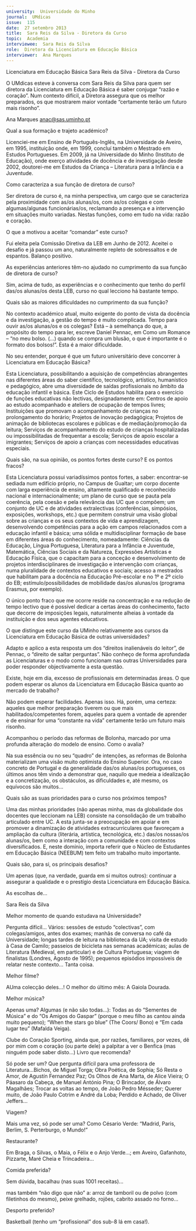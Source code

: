 ```yaml
---
university:  Universidade do Minho
journal:  UMdicas
issue:  115
date:  27 setembro 2013
title:  Sara Reis da Silva - Diretora da Curso
topic:  Academia
interviewee:  Sara Reis da Silva
role:  Diretora da Licenciatura em Educação Básica
interviewer:  Ana Marques
---
```

 

 Licenciatura em Educação Básica Sara Reis da Silva - Diretora da Curso 

 O UMdicas esteve à conversa com Sara Reis da Silva para quem ser diretora da Licenciatura em Educação Básica é saber conjugar “razão e coração”. Num contexto difícil, a Diretora assegura que os melhor preparados, os que mostrarem maior vontade “certamente terão um futuro mais risonho”.

 

 Ana Marques anac@sas.uminho.pt 

 Qual a sua formação e trajeto académico?

 Licenciei-me em Ensino de Português-Inglês, na Universidade de Aveiro, em 1995, instituição onde, em 1999, concluí também o Mestrado em Estudos Portugueses. Em 2009, já na Universidade do Minho (Instituto de Educação), onde exerço atividades de docência e de investigação desde 2002, doutorei-me em Estudos da Criança – Literatura para a Infância e a Juventude.

 

 Como caracteriza a sua função de diretora de curso?

 Ser diretora de curso é, na minha perspectiva, um cargo que se caracteriza pela proximidade com as/os alunas/os, com as/os colegas e com algumas/algunas funcionárias/os, reclamando a presença e a intervenção em situações muito variadas. Nestas funções, como em tudo na vida: razão e coração.

 

 O que a motivou a aceitar “comandar” este curso?

 Fui eleita pela Comissão Diretiva da LEB em Junho de 2012. Aceitei o desafio e já passou um ano, naturalmente repleto de sobressaltos e de espantos. Balanço positivo.

 

 As experiências anteriores têm-no ajudado no cumprimento da sua função de diretora de curso?

 Sim, acima de tudo, as experiências e o conhecimento que tenho do perfil das/os alunas/os desta LEB, curso no qual lecciono há bastante tempo.

 

 Quais são as maiores dificuldades no cumprimento da sua função?

 No contexto académico atual, muito exigente do ponto de vista da docência e da investigação, a gestão do tempo é muito complicada. Tempo para ouvir as/os alunas/os e os colegas? Está – à semelhança do que, a propósito do tempo para ler, escreve Daniel Pennac, em Como um Romance – “no meu bolso. (...) quando se compra um blusão, o que é importante é o formato dos bolsos!”. Esta é a maior dificuldade.

 

 No seu entender, porque é que um futuro universitário deve concorrer à Licenciatura em Educação Básica?

 Esta Licenciatura, possibilitando a aquisição de competências abrangentes nas diferentes áreas do saber científico, tecnológico, artístico, humanístico e pedagógico, abre uma diversidade de saídas profissionais no âmbito da educação infantil e básica. Este Ciclo de Estudos habilita para o exercício de funções educativas não lectivas, designadamente em: Centros de apoio ao estudo acompanhado e ateliers de ocupação de tempos livres; Instituições que promovam o acompanhamento de crianças no prolongamento do horário; Projetos de inovação pedagógica; Projetos de animação de bibliotecas escolares e públicas e de mediação/promoção da leitura; Serviços de acompanhamento do estudo de crianças hospitalizadas ou impossibilitadas de frequentar a escola; Serviços de apoio escolar a imigrantes; Serviços de apoio a crianças com necessidades educativas especiais.

 

 Quais são, na sua opinião, os pontos fortes deste curso? E os pontos fracos?

 Esta Licenciatura possui variadíssimos pontos fortes, a saber: encontrar-se sediada num edifício próprio, no Campus de Gualtar; um corpo docente com larga experiência de ensino, altamente qualificado e reconhecido nacional e internacionalmente; um plano de curso que se pauta pela coerência, pela coesão e pela relevância das UC que o compõem; um conjunto de UC e de atividades extralectivas (conferências, simpósios, exposições, workshops, etc.) que permitem construir uma visão global sobre as crianças e os seus contextos de vida e aprendizagem, desenvolvendo competências para a ação em campos relacionados com a educação infantil e básica; uma sólida e multidisciplinar formação de base em diferentes áreas do conhecimento, nomeadamente: Ciências da Educação, Língua Portuguesa, Literatura para a Infância e Juventude, Matemática, Ciências Sociais e da Natureza, Expressões Artísticas e Educação Física, que o capacitam para a conceção e desenvolvimento de projetos interdisciplinares de investigação e intervenção com crianças, numa pluralidade de contextos educativos e sociais; acesso a mestrados que habilitam para a docência na Educação Pré-escolar e no 1º e 2º ciclo do EB; estímulo/possibilidades de mobilidade das/os alunas/os (programa Erasmus, por exemplo).

 O único ponto fraco que me ocorre reside na concentração e na redução de tempo lectivo que é possível dedicar a certas áreas do conhecimento, facto que decorre de imposições legais, naturalmente alheias à vontade da instituição e dos seus agentes educativos.

 

 O que distingue este curso da UMinho relativamente aos cursos da Licenciatura em Educação Básica de outras universidades?

 Adapto e aplico a esta resposta um dos “direitos inalienáveis do leitor”, de Pennac, o “direito de saltar perguntas”. Não conheço de forma aprofundada as Licenciaturas e o modo como funcionam nas outras Universidades para poder responder objectivamente a esta questão.

 

 Existe, hoje em dia, excesso de profissionais em determinadas áreas. O que podem esperar os alunos da Licenciatura em Educação Básica quanto ao mercado de trabalho?

 Não podem esperar facilidades. Apenas isso. Há, porém, uma certeza: aqueles que melhor preparação tiverem ou que mais habilitados/competentes forem, aqueles para quem a vontade de aprender e de ensinar for uma “constante na vida” certamente terão um futuro mais risonho.

 

 Acompanhou o período das reformas de Bolonha, marcado por uma profunda alteração do modelo de ensino. Como o avalia?

 Na sua essência ou no seu “quadro” de intenções, as reformas de Bolonha materializam uma visão muito optimista do Ensino Superior. Ora, no caso concreto de Portugal e da generalidade das/os alunas/os portugueses, os últimos anos têm vindo a demonstrar que, naquilo que medeia a idealização e a concretização, os obstáculos, as dificuldades e, até mesmo, os equívocos são muitos...

 

 Quais são as suas prioridades para o curso nos próximos tempos?

 Uma das minhas prioridades (não apenas minha, mas da globalidade dos docentes que leccionam na LEB) consiste na consolidação de um trabalho articulado entre UC. A esta junta-se a preocupação em apoiar e em promover a dinamização de atividades extracurriculares que favoreçam a ampliação da cultura (literária, artística, tecnológica, etc.) das/os nossas/os alunas/os, bem como a interação com a comunidade e com contextos diversificados. E, neste domínio, importa referir que o Núcleo de Estudantes em Educação Básica (NEEBUM) tem feito um trabalho muito importante.

 

 Quais são, para si, os principais desafios?

 Um apenas (que, na verdade, guarda em si muitos outros): continuar a assegurar a qualidade e o prestígio desta Licenciatura em Educação Básica.

 

 

 As escolhas de...

 Sara Reis da Silva 

 Melhor momento de quando estudava na Universidade?

 Pergunta difícil... Vários: sessões de estudo “colectivas”, com colegas/amigos, antes dos exames; manhãs de conversa no café da Universidade; longas tardes de leitura na biblioteca da UA; visita de estudo à Casa de Camilo; passeios de bicicleta nas semanas académicas; aulas de Literatura (Medieval, em particular) e de Cultura Portuguesa; viagem de finalistas (Londres, Agosto de 1995); pequenos episódios impossíveis de relatar neste contexto... Tanta coisa.

 Melhor filme?

 AUma colecção deles...! O melhor do último mês: A Gaiola Dourada.

 Melhor música?

 Apenas uma? Algumas (e não são todas...): Todas as do “Sementes de Música” e do “Os Amigos do Gaspar” (porque o meu filho as cantou ainda muito pequeno); “When the stars go blue” (The Coors/ Bono) e “Em cada lugar teu” (Mafalda Veiga).

 Clube do Coração Sporting, ainda que, por razões, familiares, por vezes, dê por mim com o coração (ou parte dele) a palpitar a ver o Benfica (mas ninguém pode saber disto...) Livro que recomenda?

 Só pode ser um? Que pergunta difícil para uma professora de Literatura...Bichos, de Miguel Torga; Obra Poética, de Sophia; Só Resta o Amor, de Agustín Fernandez Paz; Os Olhos de Ana Marta, de Alice Vieira; O Páasaro da Cabeça, de Manuel António Pina; O Brincador, de Álvaro Magalhães; Trocar as voltas ao tempo, de João Pedro Mésseder; Querer muito, de João Paulo Cotrim e André da Loba; Perdido e Achado, de Oliver Jeffers...

 Viagem?

 Mais uma vez, só pode ser uma? Como Césario Verde: “Madrid, Paris, Berlim, S. Perterburgo, o Mundo!”

 Restaurante?

 Em Braga, o Silvas, o Maia, o Félix e o Anjo Verde...; em Aveiro, Gafanhoto, Pizzarte, Maré Cheia e Trincadeira...

 Comida preferida?

 Sem dúvida, bacalhau (nas suas 1001 receitas)...

 mas também “não digo que não” a: arroz de tamboril ou de polvo (com filetinhos do mesmo), peixe grelhado, rojões, cabrito assado no forno...

 Desporto preferido?

 Basketball (tenho um “profissional” dos sub-8 lá em casa!).

 

